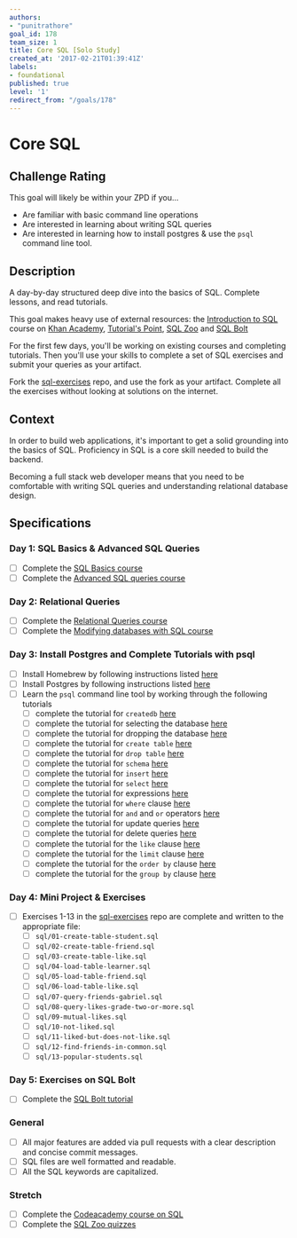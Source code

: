 ```yaml
---
authors:
- "punitrathore"
goal_id: 178
team_size: 1
title: Core SQL [Solo Study]
created_at: '2017-02-21T01:39:41Z'
labels:
- foundational
published: true
level: '1'
redirect_from: "/goals/178"
---
```


# Core SQL

## Challenge Rating

This goal will likely be within your ZPD if you...

- Are familiar with basic command line operations
- Are interested in learning about writing SQL queries
- Are interested in learning how to install postgres & use the `psql` command line tool.

## Description

A day-by-day structured deep dive into the basics of SQL. Complete lessons, and read tutorials.

This goal makes heavy use of external resources: the [Introduction to SQL](https://www.khanacademy.org/computing/computer-programming/sql) course on [Khan Academy](https://www.khanacademy.com/), [Tutorial's Point](https://www.tutorialspoint.com/postgresql), [SQL Zoo](http://sqlzoo.net) and [SQL Bolt](https://sqlbolt.com/lesson/select_queries_order_of_execution)

For the first few days, you'll be working on existing courses and completing tutorials. Then you'll use your skills to complete a set of SQL exercises and submit your queries as your artifact.

Fork the [sql-exercises][sql-exercises] repo, and use the fork as your artifact. Complete all the exercises without looking at solutions on the internet.

## Context

In order to build web applications, it's important to get a solid grounding into the basics of SQL. Proficiency in SQL is a core skill needed to build the backend.

Becoming a full stack web developer means that you need to be comfortable with writing SQL queries and understanding relational database design.

## Specifications

### Day 1: SQL Basics & Advanced SQL Queries
- [ ] Complete the [SQL Basics course](https://www.khanacademy.org/computing/computer-programming/sql#sql-basics)
- [ ] Complete the [Advanced SQL queries course](https://www.khanacademy.org/computing/computer-programming/sql#more-advanced-sql-queries)

### Day 2: Relational Queries
- [ ] Complete the [Relational Queries course](https://www.khanacademy.org/computing/computer-programming/sql#relational-queries-in-sql)
- [ ] Complete the [Modifying databases with SQL course](https://www.khanacademy.org/computing/computer-programming/sql#modifying-databases-with-sql)

### Day 3: Install Postgres and Complete Tutorials with psql
- [ ] Install Homebrew by following instructions listed [here](https://gist.github.com/punitrathore/ca32542fddd0d8b625aab610c35e4545)
- [ ] Install Postgres by following instructions listed [here](https://gist.github.com/punitrathore/ca32542fddd0d8b625aab610c35e4545#install-postgres)
- [ ] Learn the `psql` command line tool by working through the following tutorials
  - [ ] complete the tutorial for `createdb` [here](https://www.tutorialspoint.com/postgresql/postgresql_create_database.htm)
  - [ ] complete the tutorial for selecting the database [here](https://www.tutorialspoint.com/postgresql/postgresql_select_database.htm)
  - [ ] complete the tutorial for dropping the database [here](https://www.tutorialspoint.com/postgresql/postgresql_drop_database.htm)
  - [ ] complete the tutorial for `create table` [here](https://www.tutorialspoint.com/postgresql/postgresql_create_table.htm)
  - [ ] complete the tutorial for `drop table` [here](https://www.tutorialspoint.com/postgresql/postgresql_drop_table.htm)
  - [ ] complete the tutorial for `schema` [here](https://www.tutorialspoint.com/postgresql/postgresql_schema.htm)
  - [ ] complete the tutorial for `insert` [here](https://www.tutorialspoint.com/postgresql/postgresql_insert_query.htm)
  - [ ] complete the tutorial for `select` [here](https://www.tutorialspoint.com/postgresql/postgresql_select_query.htm)
  - [ ] complete the tutorial for expressions [here](https://www.tutorialspoint.com/postgresql/postgresql_expressions.htm)
  - [ ] complete the tutorial for `where` clause [here](https://www.tutorialspoint.com/postgresql/postgresql_where_clause.htm)
  - [ ] complete the tutorial for `and` and `or` operators [here](https://www.tutorialspoint.com/postgresql/postgresql_and_or_clauses.htm)
  - [ ] complete the tutorial for update queries [here](https://www.tutorialspoint.com/postgresql/postgresql_update_query.htm)
  - [ ] complete the tutorial for delete queries [here](https://www.tutorialspoint.com/postgresql/postgresql_delete_query.htm)
  - [ ] complete the tutorial for the `like` clause [here](https://www.tutorialspoint.com/postgresql/postgresql_like_clause.htm)
  - [ ] complete the tutorial for the `limit` clause [here](https://www.tutorialspoint.com/postgresql/postgresql_limit_clause.htm)
  - [ ] complete the tutorial for the `order by` clause [here](https://www.tutorialspoint.com/postgresql/postgresql_order_by.htm)
  - [ ] complete the tutorial for the `group by` clause [here](https://www.tutorialspoint.com/postgresql/postgresql_group_by.htm)

### Day 4: Mini Project & Exercises
- [ ] Exercises 1-13 in the [sql-exercises][sql-exercises] repo are complete and written to the appropriate file:
  - [ ] `sql/01-create-table-student.sql`
  - [ ] `sql/02-create-table-friend.sql`
  - [ ] `sql/03-create-table-like.sql`
  - [ ] `sql/04-load-table-learner.sql`
  - [ ] `sql/05-load-table-friend.sql`
  - [ ] `sql/06-load-table-like.sql`
  - [ ] `sql/07-query-friends-gabriel.sql`
  - [ ] `sql/08-query-likes-grade-two-or-more.sql`
  - [ ] `sql/09-mutual-likes.sql`
  - [ ] `sql/10-not-liked.sql`
  - [ ] `sql/11-liked-but-does-not-like.sql`
  - [ ] `sql/12-find-friends-in-common.sql`
  - [ ] `sql/13-popular-students.sql`

### Day 5: Exercises on SQL Bolt
- [ ] Complete the [SQL Bolt tutorial](https://sqlbolt.com/)

### General

- [ ] All major features are added via pull requests with a clear description and concise commit messages.
- [ ] SQL files are well formatted and readable.
- [ ] All the SQL keywords are capitalized.

### Stretch
- [ ] Complete the [Codeacademy course on SQL](https://www.codecademy.com/learn/learn-sql)
- [ ] Complete the [SQL Zoo quizzes](http://sqlzoo.net/wiki/Tutorial_Quizzes)

[sql-exercises]:https://github.com/GuildCrafts/sql-exercises
